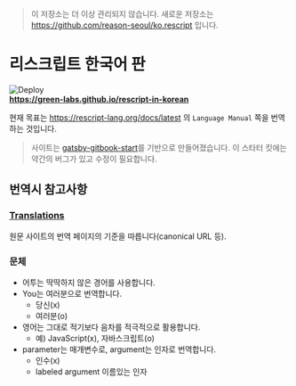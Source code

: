 > 이 저장소는 더 이상 관리되지 않습니다. 새로운 저장소는 https://github.com/reason-seoul/ko.rescript 입니다.

# 리스크립트 한국어 판
![Deploy](https://github.com/green-labs/rescript-in-korean/workflows/Deploy/badge.svg?branch=main)    
**https://green-labs.github.io/rescript-in-korean**

현재 목표는 https://rescript-lang.org/docs/latest 의 `Language Manual` 쪽을 번역하는 것입니다.

> 사이트는 [gatsby-gitbook-start](https://github.com/hasura/gatsby-gitbook-starter)를 기반으로 만들어졌습니다. 이 스타터 킷에는 약간의 버그가 있고 수정이 필요합니다.

## 번역시 참고사항

### [Translations](https://rescript-lang.org/community/translations)
원문 사이트의 번역 페이지의 기준을 따릅니다(canonical URL 등).

### 문체
- 어투는 딱딱하지 않은 경어를 사용합니다.
- You는 여러분으로 번역합니다.
  - 당신(x)
  - 여러분(o)
- 영어는 그대로 적기보다 음차를 적극적으로 활용합니다.
  - 예) JavaScript(x), 자바스크립트(o)
- parameter는 매개변수로, argument는 인자로 번역합니다.
  - 인수(x)
  - labeled argument 이름있는 인자


